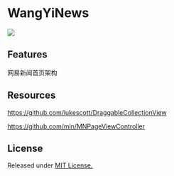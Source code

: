 # WangYiNews

![][1]

## Features

网易新闻首页架构

## Resources 

https://github.com/lukescott/DraggableCollectionView

https://github.com/min/MNPageViewController

## License

Released under [MIT License.](https://github.com/zyuanming/WangYiNews/blob/master/LICENSE) 


[1]: http://images.cnitblog.com/blog2015/406864/201503/131728504494252.gif
